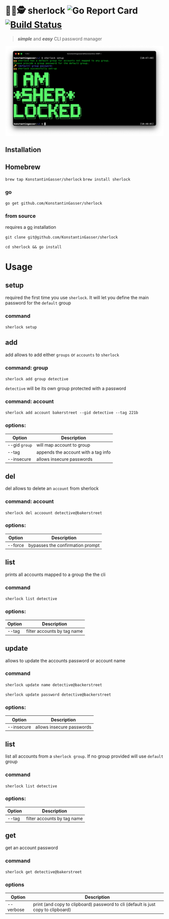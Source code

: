 # 🕵️‍♀️🕵️   sherlock ![Go Report Card](https://goreportcard.com/badge/github.com/KonstantinGasser/sherlock) [![Build Status](https://travis-ci.com/KonstantinGasser/sherlock.svg?branch=main)](https://travis-ci.com/KonstantinGasser/sherlock)

> ***simple*** and ***easy*** CLI password manager

<p align="center">
    <img src="sherlock.png">
</p>

## Installation 

## Homebrew
`brew tap KonstantinGasser/sherlock`
`brew install sherlock`

### go
`go get github.com/KonstantinGasser/sherlock`

### from source
requires a [go](https://golang.org) installation

`git clone git@github.com/KonstantinGasser/sherlock`

`cd sherlock && go install` 

# Usage

## setup
required the first time you use `sherlock`. It will let you define the main password for the `default` group

### command
`sherlock setup`

## add
add allows to add either `groups` or `accounts` to `sherlock`

### command: group
`sherlock add group detective` 

`detective` will be its own group protected with a password

### command: account
`sherlock add account bakerstreet --gid detective --tag 221b`

### options:
|Option|Description|
|-|-|
|--gid `group`|will map account to group|
|--tag | appends the account with a tag info|
|--insecure| allows insecure passwords|

## del
del allows to delete an `account` from sherlock

### command: account
`sherlock del accoount detective@bakerstreet`

### options:
|Option|Description|
|-|-|
|--force |bypasses the confirmation prompt|



## list
prints all accounts mapped to a group the the cli 

### command
`sherlock list detective`

### options:
Option|Description|
|-|-|
|--tag |filter accounts by tag name|

## update
allows to update the accounts password or account name

### command
`sherlock update name detective@backerstreet`

`sherlock update password detective@backerstreet`
### options:
|Option|Description|
|-|-|
|--insecure| allows insecure passwords|

## list
list all accounts from a `sherlock group`. If no group provided will use `default` group
### command
`sherlock list detective`

### options:
Option|Description|
|-|-|
|--tag |filter accounts by tag name|


## get
get an account password

### command
`sherlock get detective@bakerstreet`

### options
|Option|Description|
|-|-|
|--verbose|print (and copy to clipboard) password to cli (default is just copy to clipboard)|

